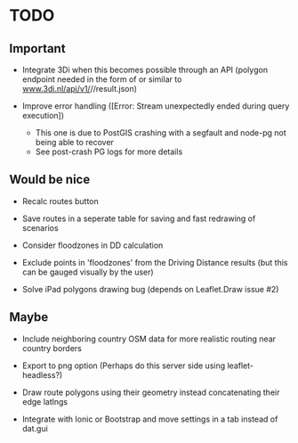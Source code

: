 TODO
====

Important
---------
* Integrate 3Di when this becomes possible through an API (polygon endpoint needed in
  the form of or similar to www.3di.nl/api/v1/<modelname>/<timestep>/result.json)

* Improve error handling ([Error: Stream unexpectedly ended during query execution])
	* This one is due to PostGIS crashing with a segfault and node-pg not being able to recover
	* See post-crash PG logs for more details


Would be nice
-------------
* Recalc routes button

* Save routes in a seperate table for saving and fast redrawing of scenarios

* Consider floodzones in DD calculation

* Exclude points in 'floodzones' from the Driving Distance results (but this can be gauged visually by the user)

* Solve iPad polygons drawing bug (depends on Leaflet.Draw issue #2)


Maybe
-----
* Include neighboring country OSM data for more realistic routing near country borders

* Export to png option (Perhaps do this server side using leaflet-headless?)

* Draw route polygons using their geometry instead concatenating their edge latlngs

* Integrate with Ionic or Bootstrap and move settings in a tab instead of dat.gui


